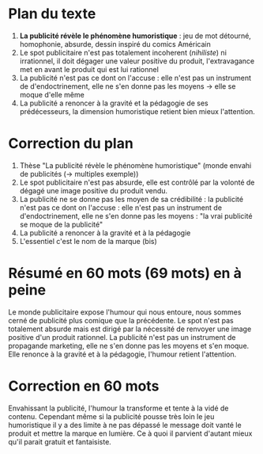 # Plan du texte
1. **La publicité révèle le phénomène humoristique** : jeu de mot détourné, homophonie, absurde, dessin inspiré du comics Américain
2. Le spot publicitaire n'est pas totalement incoherent (*nihiliste*) ni irrationnel, il doit dégager une valeur positive du produit, l'extravagance met en avant le produit qui est lui rationnel
3. La publicité n'est pas ce dont on l'accuse : elle n'est pas un instrument de d'endoctrinement, elle ne s'en donne pas les moyens -> elle se moque d'elle même
4. La publicité a renoncer à la gravité et la pédagogie de ses prédécesseurs, la dimension humoristique retient bien mieux l'attention.
# Correction du plan
1. Thèse "La publicité révèle le phénomène humoristique" (monde envahi de publicités (-> multiples exemple))
3. Le spot publicitaire n'est pas absurde, elle est contrôlé par la volonté de dégagé une image positive du produit vendu.
4. La publicité ne se donne pas les moyen de sa crédibilité : la publicité n'est pas ce dont on l'accuse : elle n'est pas un instrument de d'endoctrinement, elle ne s'en donne pas les moyens : "la vrai publicité se moque de la publicité"
5. La publicité a renoncer à la gravité et à la pédagogie
6. L'essentiel c'est le nom de la marque (bis)
# Résumé en 60 mots (69 mots) en à peine
Le monde publicitaire expose l'humour qui nous entoure, nous sommes cerné de publicité plus comique que la précédente. Le spot n'est pas totalement absurde mais est dirigé par la nécessité de renvoyer une image positive d'un produit rationnel. La publicité n'est pas un instrument de propagande marketing, elle ne s'en donne pas les moyens et s'en moque. Elle renonce à la gravité et à la pédagogie, l'humour retient l'attention.
# Correction en 60 mots
Envahissant la publicité, l'humour la transforme et tente à la vidé de contenu. Cependant même si la publicité pousse très loin le jeu humoristique il y a des limite à ne pas dépassé le message doit vanté le produit et mettre la marque en lumière. Ce à quoi il parvient d'autant mieux qu'il parait gratuit et fantaisiste.
